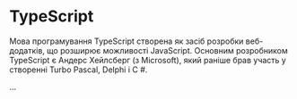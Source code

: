 # TypeScript

Мова програмування TypeScript створена як засіб розробки веб-додатків, що розширює можливості JavaScript. Основним розробником TypeScript є Андерс Хейлсберг (з Microsoft), який раніше брав участь у створенні Turbo Pascal, Delphi і C #.

...